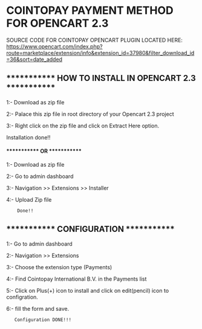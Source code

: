 # COINTOPAY PAYMENT METHOD FOR OPENCART 2.3

SOURCE CODE FOR COINTOPAY OPENCART PLUGIN LOCATED HERE: https://www.opencart.com/index.php?route=marketplace/extension/info&extension_id=37980&filter_download_id=36&sort=date_added

## *********** HOW TO INSTALL IN OPENCART 2.3 ***********

1:- Download as zip file

2:- Palace this zip file in root directory of your Opencart 2.3 project

3:- Right click on the zip file and click on Extract Here option.

   Installation done!!
   
   #### *********** OR ***********
   
 1:- Download as zip file
 
 2:- Go to admin dashboard
 
 3:- Navigation >> Extensions >> Installer
 
 4:-  Upload Zip file 
 
		Done!!
   
  ## *********** CONFIGURATION ***********

 1:- Go to admin dashboard
 
 2:- Navigation >> Extensions 
 
 3:- Choose the extension type (Payments)
 
 4:-  Find Cointopay International B.V. in the Payments list
 
 5:-  Click on Plus(+) icon to install and click on edit(pencil) icon to configration.
 
 6:- fill the form and save.
 
       Configuration DONE!!!
   
   
   
   
